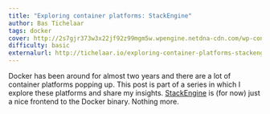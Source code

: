 ```yaml
---
title: "Exploring container platforms: StackEngine"
author: Bas Tichelaar
tags: docker
cover: http://2s7gjr373w3x22jf92z99mgm5w.wpengine.netdna-cdn.com/wp-content/uploads/2015/02/mesos-DCOS.png
difficulty: basic
externalurl: http://tichelaar.io/exploring-container-platforms-stackengine
---
```

Docker has been around for almost two years and there are a lot of container platforms popping up. This post is part of a series in which I explore these platforms and share my insights.
[StackEngine](http://stackengine.com) is (for now) just a nice frontend to the Docker binary. Nothing more.
